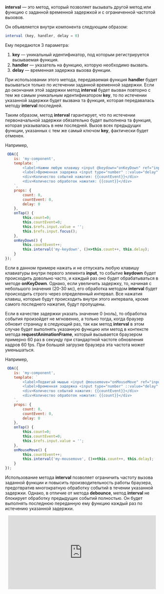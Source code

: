 **interval** — это метод, который позволяет вызывать другой метод или функцию с заданной временной задержкой и с ограниченной частотой вызовов.

Он объявляется внутри компонента следующим образом:

```javascript
interval (key, handler, delay = 0)
```

Ему передаются 3 параметра:

1. **key** — уникальный идентификатор, под которым регистрируется вызываемая функция.
1. **handler** — указатель на функцию, которую необходимо вызвать.
1. **delay** — временная задержка вызова функции.

При использовании этого метода, передаваемая функция **handler** будет вызываться только по истечении заданной временной задержки. Если до окончания этой задержки метод **interval** будет вызван повторно с тем же самым уникальным идентификатором **key**, то по истечении указанной задержки будет вызвана та функция, которая передавалась методу **interval** последней.

Таким образом, метод **interval** гарантирует, что по истечении первоначальной задержки обязательно будет выполнена та функция, которая указывалась в нем последней. Вызов всех предыдущих функции, указанных с тем же самый ключом **key**, фактически будет отменен.

Например,

```javascript _run_edit_[my-component.js]
 ODA({
    is: 'my-component',
    template: `
        <label>Нажми любую клавишу <input @keydown="onKeyDown" ref="input"> </label> <button @tap="onTap">Очистить</button><br>
        <label>Временная задержка <input type="number" ::value="delay" step="10">, мс</label>
        <div>Количество событий нажатия: {{countEvent}}</div>
        <div>Количество обработок нажатия: {{count}}</div>
    `,
    props: {
        count: 0,
        countEvent: 0,
        delay: 0
    },
    onTap() {
        this.count=0;
        this.countEvent=0;
        this.$refs.input.value = '';
        this.$refs.input.focus();
    },
    onKeyDown() {
        this.countEvent++;
        this.interval('my-keydown', ()=>this.count++, this.delay);
    }
});
```

Если в данном примере нажать и не отпускать любую клавишу клавиатуры внутри первого элемента **input**, то событие **keydown** будет происходить довольно часто, и каждый раз оно будет обрабатываться в методе **onKeyDown**. Однако, если увеличить задержку, то, начиная с небольшого значения (20-30 мc), его обработка методом **interval** будет происходить строго через определенный интервал. Все нажатия клавиш, которые будут происходить внутри этого интервала, кроме самого последнего нажатия, будут пропущены.

Если в качестве задержки указать значение 0 (ноль), то обработка события произойдет не мгновенно, а только тогда, когда браузер обновит страницу в следующий раз, так как метод **interval** в этом случае будет выполнять указанную функцию или метод в контексте метода **requestAnimationFrame**, который вызывается браузером примерно 60 раз в секунду при стандартной частоте обновления кадров 60 fps. При большей загрузке браузера эта частота может уменьшаться.

Например,

```javascript _run_edit_[my-component.js]
 ODA({
    is: 'my-component',
    template: `
        <label>Подвигай мышью <input @mousemove="onMouseMove" ref="input"> </label> <button @tap="onTap">Очистить</button><br>
        <label>Временная задержка <input type="number" ::value="delay" step="10">, мс</label>
        <div>Количество событий нажатия: {{countEvent}}</div>
        <div>Количество обработок нажатия: {{count}}</div>
    `,
    props: {
        count: 0,
        countEvent: 0,
        delay: 0
    },
    onTap() {
        this.count=0;
        this.countEvent=0;
        this.$refs.input.value = '';
    },
    onMouseMove() {
        this.countEvent++;
        this.interval('my-mousemove', ()=>this.count++, this.delay);
    }
});
```

Использование метода **interval** позволяет ограничить частоту вызова заданной функции и повысить производительность работы браузера, предотвратив многократную обработку событий в течении указанной задержки. Однако, в отличие от метода **debounce**, метод **interval** не блокирует обработку предыдущих событий полностью. Он будет выполнять последнюю переданную ему функцию каждый раз по истечению указанной задержки.

<div style="position:relative;padding-bottom:48%; margin:10px">
    <iframe src="https://www.youtube.com/embed/tGBizM7TcOg?start=0" frameborder="0" allow="accelerometer; autoplay; encrypted-media; gyroscope; picture-in-picture" allowfullscreen
    	style="position:absolute;width:100%;height:100%;"></iframe>
</div>
